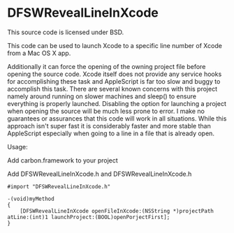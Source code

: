 DFSWRevealLineInXcode
=====================

This source code is licensed under BSD. 

This code can be used to launch Xcode to a specific line number of Xcode from a Mac OS X app. 

Additionally it can force the opening of the owning project file before opening the source code. Xcode itself does not provide any service hooks for accomplishing these task and AppleScript is far too slow and buggy to accomplish this task. There are several known concerns with this project namely around running on slower machines and sleep() to ensure everything is properly launched. Disabling the option for launching a project when opening the source will be much less prone to error. I make no guarantees or assurances that this code will work in all situations. While this approach isn't super fast it is considerably faster and more stable than AppleScript especially when going to a line in a file that is already open.

Usage:

Add carbon.framework to your project

Add DFSWRevealLineInXcode.h and DFSWRevealLineInXcode.h


```
#import "DFSWRevealLineInXcode.h"

-(void)myMethod
{	
	[DFSWRevealLineInXcode openFileInXcode:(NSString *)projectPath atLine:(int)1 launchProject:(BOOL)openPorjectFirst];
}
```
